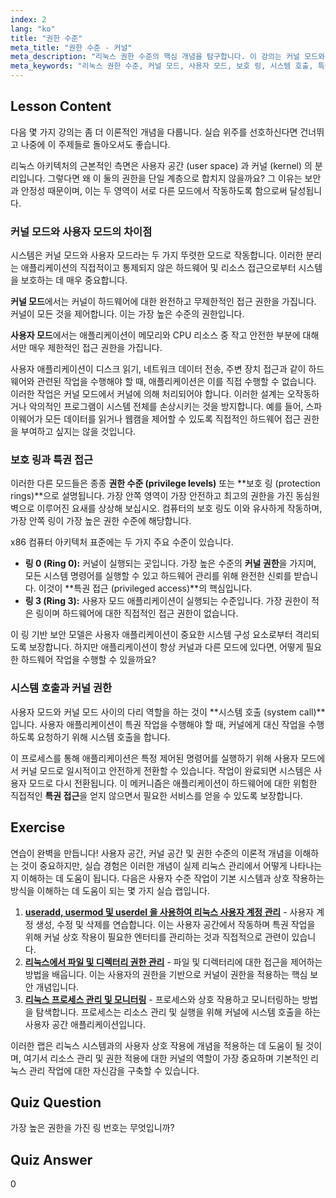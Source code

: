 ```yaml
---
index: 2
lang: "ko"
title: "권한 수준"
meta_title: "권한 수준 - 커널"
meta_description: "리눅스 권한 수준의 핵심 개념을 탐구합니다. 이 강의는 커널 모드와 사용자 모드의 차이점, 보호 링의 역할, 시스템 호출이 하드웨어에 대한 특권 액세스를 제공하는 방법을 설명합니다. 커널이 보안 및 커널 권한을 관리하는 방법을 이해합니다."
meta_keywords: "리눅스 권한 수준, 커널 모드, 사용자 모드, 보호 링, 시스템 호출, 특권 액세스, 커널 권한, 커널 모드와 사용자 모드의 차이점, 리눅스 보안"
---
```


## Lesson Content

다음 몇 가지 강의는 좀 더 이론적인 개념을 다룹니다. 실습 위주를 선호하신다면 건너뛰고 나중에 이 주제들로 돌아오셔도 좋습니다.

리눅스 아키텍처의 근본적인 측면은 사용자 공간 (user space) 과 커널 (kernel) 의 분리입니다. 그렇다면 왜 이 둘의 권한을 단일 계층으로 합치지 않을까요? 그 이유는 보안과 안정성 때문이며, 이는 두 영역이 서로 다른 모드에서 작동하도록 함으로써 달성됩니다.

### 커널 모드와 사용자 모드의 차이점

시스템은 커널 모드와 사용자 모드라는 두 가지 뚜렷한 모드로 작동합니다. 이러한 분리는 애플리케이션의 직접적이고 통제되지 않은 하드웨어 및 리소스 접근으로부터 시스템을 보호하는 데 매우 중요합니다.

**커널 모드**에서는 커널이 하드웨어에 대한 완전하고 무제한적인 접근 권한을 가집니다. 커널이 모든 것을 제어합니다. 이는 가장 높은 수준의 권한입니다.

**사용자 모드**에서는 애플리케이션이 메모리와 CPU 리소스 중 작고 안전한 부분에 대해서만 매우 제한적인 접근 권한을 가집니다.

사용자 애플리케이션이 디스크 읽기, 네트워크 데이터 전송, 주변 장치 접근과 같이 하드웨어와 관련된 작업을 수행해야 할 때, 애플리케이션은 이를 직접 수행할 수 없습니다. 이러한 작업은 커널 모드에서 커널에 의해 처리되어야 합니다. 이러한 설계는 오작동하거나 악의적인 프로그램이 시스템 전체를 손상시키는 것을 방지합니다. 예를 들어, 스파이웨어가 모든 데이터를 읽거나 웹캠을 제어할 수 있도록 직접적인 하드웨어 접근 권한을 부여하고 싶지는 않을 것입니다.

### 보호 링과 특권 접근

이러한 다른 모드들은 종종 **권한 수준 (privilege levels)** 또는 **보호 링 (protection rings)**으로 설명됩니다. 가장 안쪽 영역이 가장 안전하고 최고의 권한을 가진 동심원 벽으로 이루어진 요새를 상상해 보십시오. 컴퓨터의 보호 링도 이와 유사하게 작동하며, 가장 안쪽 링이 가장 높은 권한 수준에 해당합니다.

x86 컴퓨터 아키텍처 표준에는 두 가지 주요 수준이 있습니다.

- **링 0 (Ring 0):** 커널이 실행되는 곳입니다. 가장 높은 수준의 **커널 권한**을 가지며, 모든 시스템 명령어를 실행할 수 있고 하드웨어 관리를 위해 완전한 신뢰를 받습니다. 이것이 **특권 접근 (privileged access)**의 핵심입니다.
- **링 3 (Ring 3):** 사용자 모드 애플리케이션이 실행되는 수준입니다. 가장 권한이 적은 링이며 하드웨어에 대한 직접적인 접근 권한이 없습니다.

이 링 기반 보안 모델은 사용자 애플리케이션이 중요한 시스템 구성 요소로부터 격리되도록 보장합니다. 하지만 애플리케이션이 항상 커널과 다른 모드에 있다면, 어떻게 필요한 하드웨어 작업을 수행할 수 있을까요?

### 시스템 호출과 커널 권한

사용자 모드와 커널 모드 사이의 다리 역할을 하는 것이 **시스템 호출 (system call)**입니다. 사용자 애플리케이션이 특권 작업을 수행해야 할 때, 커널에게 대신 작업을 수행하도록 요청하기 위해 시스템 호출을 합니다.

이 프로세스를 통해 애플리케이션은 특정 제어된 명령어를 실행하기 위해 사용자 모드에서 커널 모드로 일시적이고 안전하게 전환할 수 있습니다. 작업이 완료되면 시스템은 사용자 모드로 다시 전환됩니다. 이 메커니즘은 애플리케이션이 하드웨어에 대한 위험한 직접적인 **특권 접근**을 얻지 않으면서 필요한 서비스를 얻을 수 있도록 보장합니다.

## Exercise

연습이 완벽을 만듭니다! 사용자 공간, 커널 공간 및 권한 수준의 이론적 개념을 이해하는 것이 중요하지만, 실습 경험은 이러한 개념이 실제 리눅스 관리에서 어떻게 나타나는지 이해하는 데 도움이 됩니다. 다음은 사용자 수준 작업이 기본 시스템과 상호 작용하는 방식을 이해하는 데 도움이 되는 몇 가지 실습 랩입니다.

1. **[useradd, usermod 및 userdel 을 사용하여 리눅스 사용자 계정 관리](https://labex.io/ko/labs/comptia-manage-linux-user-accounts-with-useradd-usermod-and-userdel-590837)** - 사용자 계정 생성, 수정 및 삭제를 연습합니다. 이는 사용자 공간에서 작동하며 특권 작업을 위해 커널 상호 작용이 필요한 엔터티를 관리하는 것과 직접적으로 관련이 있습니다.
2. **[리눅스에서 파일 및 디렉터리 권한 관리](https://labex.io/ko/labs/comptia-manage-file-and-directory-permissions-in-linux-590844)** - 파일 및 디렉터리에 대한 접근을 제어하는 방법을 배웁니다. 이는 사용자의 권한을 기반으로 커널이 권한을 적용하는 핵심 보안 개념입니다.
3. **[리눅스 프로세스 관리 및 모니터링](https://labex.io/ko/labs/comptia-manage-and-monitor-linux-processes-590864)** - 프로세스와 상호 작용하고 모니터링하는 방법을 탐색합니다. 프로세스는 리소스 관리 및 실행을 위해 커널에 시스템 호출을 하는 사용자 공간 애플리케이션입니다.

이러한 랩은 리눅스 시스템과의 사용자 상호 작용에 개념을 적용하는 데 도움이 될 것이며, 여기서 리소스 관리 및 권한 적용에 대한 커널의 역할이 가장 중요하며 기본적인 리눅스 관리 작업에 대한 자신감을 구축할 수 있습니다.

## Quiz Question

가장 높은 권한을 가진 링 번호는 무엇입니까?

## Quiz Answer

0
